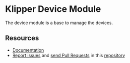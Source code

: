 Klipper Device Module
=====================

The device module is a base to manage the devices.


Resources
---------

- [Documentation](https://doc.klipper.dev/modules/device-bundle)
- [Report issues](https://github.com/klipperdev/module-device-bundle/issues)
  and [send Pull Requests](https://github.com/klipperdev/module-device-bundle/pulls)
  in this [repository](https://github.com/klipperdev/module-device-bundle)
